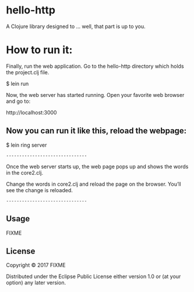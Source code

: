 # hello-http

A Clojure library designed to ... well, that part is up to you.

# How to run it:

Finally, run the web application. Go to the hello-http directory which holds the project.clj file.

$ lein run

Now, the web server has started running. Open your favorite web browser and go to:

http://localhost:3000


## Now you can run it like this, reload the webpage:
$ lein ring server

	-------------------------------
Once the web server starts up, the web page pops up and shows the words in the core2.clj.

Change the words in core2.clj and reload the page on the browser. You’ll see the change is reloaded.

	-------------------------------


## Usage

FIXME

## License

Copyright © 2017 FIXME

Distributed under the Eclipse Public License either version 1.0 or (at
your option) any later version.
